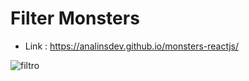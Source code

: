 # Filter Monsters

- Link : https://analinsdev.github.io/monsters-reactjs/

![filtro](https://user-images.githubusercontent.com/60307596/82382876-27b56480-9a03-11ea-9664-fdd68acbc260.PNG)
